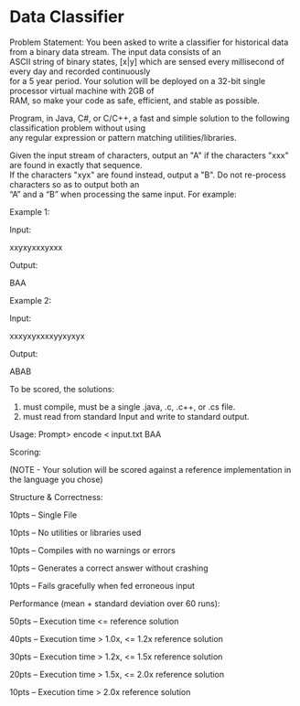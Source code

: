 # Data Classifier
Problem	Statement:
You been	asked	to	write	a	classifier	for	historical	data	from	a	binary	data	stream.		The	input	data	consists	of	an	
ASCII	string	of	binary	states,	[x|y]	which	are	sensed every	millisecond	of	every	day	and	recorded	continuously	
for	a	5 year	period.	 Your	solution	will	be	deployed	on a	32-bit	single	processor	virtual	machine	with	2GB	of	
RAM,	so	make	your	code as	safe,	efficient, and	stable	as	possible.

Program,	in	Java,	C#,	or	C/C++,	a	fast	and	simple	solution	to	the	following	classification	problem	without	using	
any	regular	expression	or	pattern	matching	utilities/libraries.

Given	the	input stream	of	characters,	output	an	"A"	if	the	characters	"xxx"	are	found	in	exactly	that	sequence.		
If	the	characters	"xyx"	are	found	instead,	output	a "B".		Do	not	re-process	characters	so	as	to	output	both	an	
“A”	and	a	“B”	when	processing	the	same	input.	For	example:

Example	1:

Input:

 xxyxyxxxyxxx
 
Output:

 BAA
 
Example	2:

Input:

 xxxyxyxxxxyyxyxyx
 
Output:

 ABAB
 
To	be	scored, the	solutions:
1) must	compile,	must be	a	single .java,	.c, .c++, or	.cs	file.
2) must	read	from	standard	Input	and	write	to	standard	output.

Usage:
Prompt>	encode	<	input.txt
BAA

Scoring:

(NOTE	- Your	solution	will	be	scored	against	a reference implementation	in	the	language	you	chose)

Structure	&	Correctness:

10pts	– Single	File

10pts	– No	utilities	or	libraries	used

10pts	– Compiles	with	no	warnings	or	errors

10pts	– Generates	a	correct	answer	without	crashing

10pts	– Fails	gracefully	when	fed	erroneous	input

Performance (mean	+	standard	deviation over	60	runs):

50pts	– Execution	time	<=	reference solution

40pts	– Execution	time	>	1.0x,	<=	1.2x	reference solution

30pts	– Execution	time	>	1.2x,	<=	1.5x	reference solution

20pts	– Execution	time	>	1.5x,	<=	2.0x reference solution

10pts	– Execution	time	>	2.0x	reference solution

